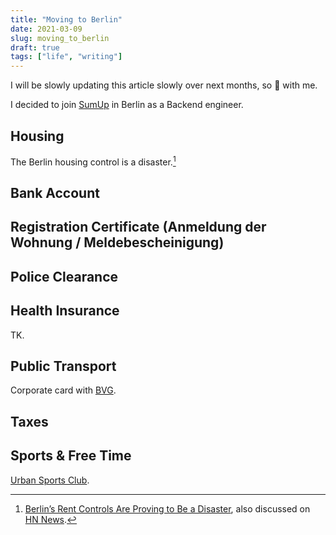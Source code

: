 ```yaml
---
title: "Moving to Berlin"
date: 2021-03-09
slug: moving_to_berlin
draft: true
tags: ["life", "writing"]
---
```


I will be slowly updating this article slowly over next months, so 🐻 with me.

I decided to join [SumUp](https://sumup.com/) in Berlin as a Backend engineer.

## Housing

The Berlin housing control is a disaster.[^1]

[^1]: [Berlin’s Rent Controls Are Proving to Be a Disaster](https://www.bloomberg.com/opinion/articles/2021-03-02/berlin-s-rent-controls-are-proving-to-be-the-disaster-we-feared),
also discussed on [HN News](https://news.ycombinator.com/item?id=26315434).

## Bank Account

## Registration Certificate (Anmeldung der Wohnung / Meldebescheinigung)

## Police Clearance

## Health Insurance

TK.

## Public Transport

Corporate card with [BVG](https://www.bvg.de/).

## Taxes

## Sports & Free Time

[Urban Sports Club](https://urbansportsclub.com/en/).

